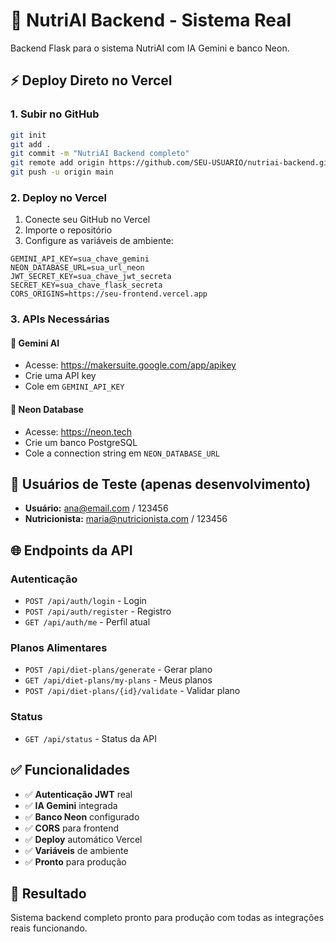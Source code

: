 # 🚀 NutriAI Backend - Sistema Real

Backend Flask para o sistema NutriAI com IA Gemini e banco Neon.

## ⚡ Deploy Direto no Vercel

### 1. Subir no GitHub
```bash
git init
git add .
git commit -m "NutriAI Backend completo"
git remote add origin https://github.com/SEU-USUARIO/nutriai-backend.git
git push -u origin main
```

### 2. Deploy no Vercel
1. Conecte seu GitHub no Vercel
2. Importe o repositório
3. Configure as variáveis de ambiente:

```
GEMINI_API_KEY=sua_chave_gemini
NEON_DATABASE_URL=sua_url_neon
JWT_SECRET_KEY=sua_chave_jwt_secreta
SECRET_KEY=sua_chave_flask_secreta
CORS_ORIGINS=https://seu-frontend.vercel.app
```

### 3. APIs Necessárias

#### 🤖 Gemini AI
- Acesse: https://makersuite.google.com/app/apikey
- Crie uma API key
- Cole em `GEMINI_API_KEY`

#### 💾 Neon Database
- Acesse: https://neon.tech
- Crie um banco PostgreSQL
- Cole a connection string em `NEON_DATABASE_URL`

## 🔐 Usuários de Teste (apenas desenvolvimento)

- **Usuário:** ana@email.com / 123456
- **Nutricionista:** maria@nutricionista.com / 123456

## 🌐 Endpoints da API

### Autenticação
- `POST /api/auth/login` - Login
- `POST /api/auth/register` - Registro
- `GET /api/auth/me` - Perfil atual

### Planos Alimentares
- `POST /api/diet-plans/generate` - Gerar plano
- `GET /api/diet-plans/my-plans` - Meus planos
- `POST /api/diet-plans/{id}/validate` - Validar plano

### Status
- `GET /api/status` - Status da API

## ✅ Funcionalidades

- ✅ **Autenticação JWT** real
- ✅ **IA Gemini** integrada
- ✅ **Banco Neon** configurado
- ✅ **CORS** para frontend
- ✅ **Deploy** automático Vercel
- ✅ **Variáveis** de ambiente
- ✅ **Pronto** para produção

## 🎯 Resultado

Sistema backend completo pronto para produção com todas as integrações reais funcionando.

